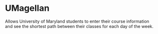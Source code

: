 UMagellan
=========

Allows University of Maryland students to enter their course information and see the shortest path between their classes for each day of the week.
